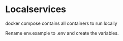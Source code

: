 # Localservices

docker compose contains all containers to run locally

Rename env.example to .env and create the variables.